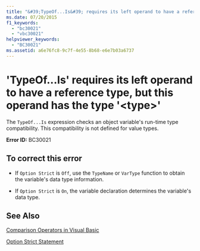 ```yaml
---
title: "&#39;TypeOf...Is&#39; requires its left operand to have a reference type, but this operand has the type &#39;&lt;type&gt;&#39;"
ms.date: 07/20/2015
f1_keywords: 
  - "bc30021"
  - "vbc30021"
helpviewer_keywords: 
  - "BC30021"
ms.assetid: a6e76fc8-9c7f-4e55-8b68-e6e7b03a6737
---
```

# &#39;TypeOf...Is&#39; requires its left operand to have a reference type, but this operand has the type &#39;&lt;type&gt;&#39;
The `TypeOf...Is` expression checks an object variable's run-time type compatibility. This compatibility is not defined for value types.  
  
 **Error ID:** BC30021  
  
## To correct this error  
  
- If `Option Strict` is `Off`, use the `TypeName` or `VarType` function to obtain the variable's data type information.  
  
- If `Option Strict` is `On`, the variable declaration determines the variable's data type.  
  
## See Also  
 [Comparison Operators in Visual Basic](../../visual-basic/programming-guide/language-features/operators-and-expressions/comparison-operators.md)  
   
   
 [Option Strict Statement](../../visual-basic/language-reference/statements/option-strict-statement.md)
